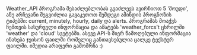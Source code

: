 Weather_API
პროგრამა შესაძლებლობას გვაძლევს ავირჩიოთ 5 'მოუდი', ანუ არჩევანი შეგვიძლია გავაკეთოთ შემდეგი ამინდის პროგნოზის ტიპებში: current, minutely, hourly, daily და alerts.
პროგრამას მოაქვს ჩემთვის სასურველი ინფორმაცია და ამატებს 'weather_forcs't ცხრილში 'weather' და 'cloud' სვეტებში.
ასევე API-ს მიერ წამოღებული ინფორმაცია ინახება ჯეისონ ფაილში რომელიც განთავსებულია ცალკე ტექსტურ ფაილში.
იმედია არაფერი გამომრჩა :)
